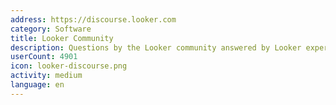 ```yaml
---
address: https://discourse.looker.com
category: Software
title: Looker Community
description: Questions by the Looker community answered by Looker experts
userCount: 4901
icon: looker-discourse.png
activity: medium
language: en
---
```

